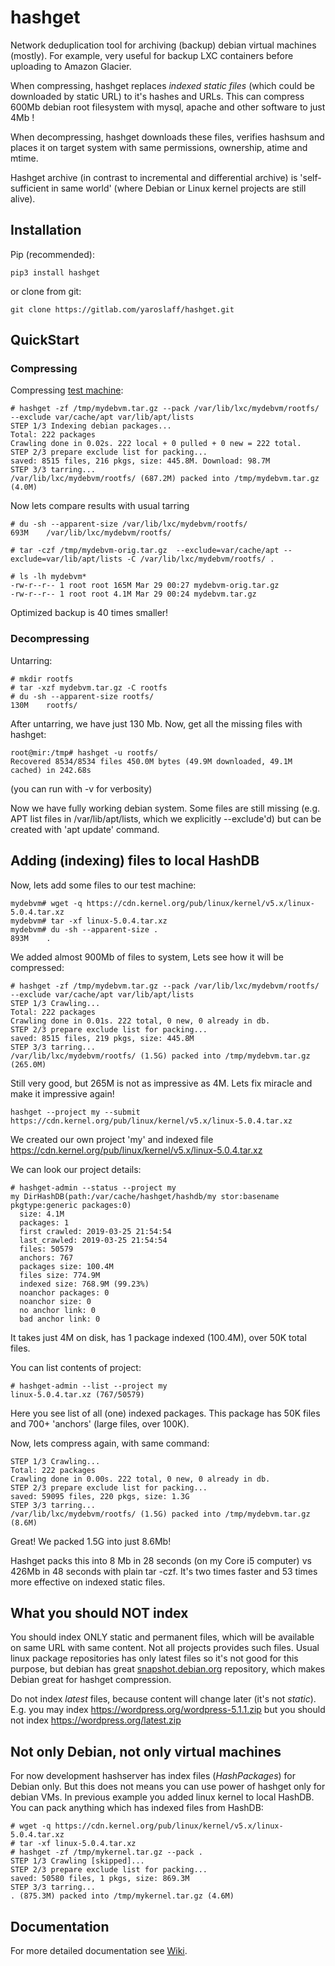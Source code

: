 # hashget

Network deduplication tool for archiving (backup) debian virtual machines (mostly). For example, very useful for backup LXC containers 
before uploading to Amazon Glacier. 

When compressing, hashget replaces *indexed static files* (which could be downloaded by static URL) 
to it's hashes and URLs. This can compress 600Mb debian root filesystem with mysql, apache and other software to just 4Mb !

When decompressing, hashget downloads these files, verifies hashsum and places it on target system with same 
permissions, ownership, atime and mtime.

Hashget archive (in contrast to incremental and differential archive) is 'self-sufficient in same world' 
(where Debian or Linux kernel projects are still alive). 

## Installation

Pip (recommended):
~~~
pip3 install hashget
~~~

or clone from git:
~~~
git clone https://gitlab.com/yaroslaff/hashget.git
~~~


## QuickStart

### Compressing

Compressing [test machine](https://gitlab.com/yaroslaff/hashget/wikis/Test-machine): 

~~~
# hashget -zf /tmp/mydebvm.tar.gz --pack /var/lib/lxc/mydebvm/rootfs/ --exclude var/cache/apt var/lib/apt/lists
STEP 1/3 Indexing debian packages...
Total: 222 packages
Crawling done in 0.02s. 222 local + 0 pulled + 0 new = 222 total.
STEP 2/3 prepare exclude list for packing...
saved: 8515 files, 216 pkgs, size: 445.8M. Download: 98.7M
STEP 3/3 tarring...
/var/lib/lxc/mydebvm/rootfs/ (687.2M) packed into /tmp/mydebvm.tar.gz (4.0M)
~~~

Now lets compare results with usual tarring
~~~
# du -sh --apparent-size /var/lib/lxc/mydebvm/rootfs/
693M	/var/lib/lxc/mydebvm/rootfs/

# tar -czf /tmp/mydebvm-orig.tar.gz  --exclude=var/cache/apt --exclude=var/lib/apt/lists -C /var/lib/lxc/mydebvm/rootfs/ .

# ls -lh mydebvm*
-rw-r--r-- 1 root root 165M Mar 29 00:27 mydebvm-orig.tar.gz
-rw-r--r-- 1 root root 4.1M Mar 29 00:24 mydebvm.tar.gz
~~~
Optimized backup is 40 times smaller!

### Decompressing

Untarring:
~~~
# mkdir rootfs
# tar -xzf mydebvm.tar.gz -C rootfs
# du -sh --apparent-size rootfs/
130M	rootfs/
~~~

After untarring, we have just 130 Mb. Now, get all the missing files with hashget:
~~~
root@mir:/tmp# hashget -u rootfs/
Recovered 8534/8534 files 450.0M bytes (49.9M downloaded, 49.1M cached) in 242.68s
~~~
(you can run with -v for verbosity)

Now we have fully working debian system. Some files are still missing (e.g. APT list files in /var/lib/apt/lists, 
which we explicitly --exclude'd) but can be created with 'apt update' command.

## Adding (indexing) files to local HashDB
Now, lets add some files to our test machine:

~~~
mydebvm# wget -q https://cdn.kernel.org/pub/linux/kernel/v5.x/linux-5.0.4.tar.xz
mydebvm# tar -xf linux-5.0.4.tar.xz 
mydebvm# du -sh --apparent-size .
893M	.
~~~

We added almost 900Mb of files to system, Lets see how it will be compressed:
~~~
# hashget -zf /tmp/mydebvm.tar.gz --pack /var/lib/lxc/mydebvm/rootfs/ --exclude var/cache/apt var/lib/apt/lists 
STEP 1/3 Crawling...
Total: 222 packages
Crawling done in 0.01s. 222 total, 0 new, 0 already in db.
STEP 2/3 prepare exclude list for packing...
saved: 8515 files, 219 pkgs, size: 445.8M
STEP 3/3 tarring...
/var/lib/lxc/mydebvm/rootfs/ (1.5G) packed into /tmp/mydebvm.tar.gz (265.0M)
~~~

Still very good, but 265M is not as impressive as 4M. Lets fix miracle and make it impressive again!

~~~
hashget --project my --submit https://cdn.kernel.org/pub/linux/kernel/v5.x/linux-5.0.4.tar.xz
~~~  
We created our own project 'my' and indexed file https://cdn.kernel.org/pub/linux/kernel/v5.x/linux-5.0.4.tar.xz

We can look our project details:
~~~
# hashget-admin --status --project my
my DirHashDB(path:/var/cache/hashget/hashdb/my stor:basename pkgtype:generic packages:0)
  size: 4.1M
  packages: 1
  first crawled: 2019-03-25 21:54:54
  last_crawled: 2019-03-25 21:54:54
  files: 50579
  anchors: 767
  packages size: 100.4M
  files size: 774.9M
  indexed size: 768.9M (99.23%)
  noanchor packages: 0
  noanchor size: 0
  no anchor link: 0
  bad anchor link: 0
~~~
It takes just 4M on disk, has 1 package indexed (100.4M), over 50K total files. 

You can list contents of project:
~~~
# hashget-admin --list --project my
linux-5.0.4.tar.xz (767/50579)
~~~
Here you see list of all (one) indexed packages. This package has 50K files and 700+ 'anchors' (large files, over 100K).

Now, lets compress again, with same command:
~~~
STEP 1/3 Crawling...
Total: 222 packages
Crawling done in 0.00s. 222 total, 0 new, 0 already in db.
STEP 2/3 prepare exclude list for packing...
saved: 59095 files, 220 pkgs, size: 1.3G
STEP 3/3 tarring...
/var/lib/lxc/mydebvm/rootfs/ (1.5G) packed into /tmp/mydebvm.tar.gz (8.6M)
~~~

Great! We packed 1.5G into just 8.6Mb! 

Hashget packs this into 8 Mb in 28 seconds (on my Core i5 computer) vs 426Mb in 48 seconds with plain tar -czf. 
It's two times faster and 53 times more effective on indexed static files.

## What you should NOT index
You should index ONLY static and permanent files, which will be available on same URL with same content.
Not all projects provides such files. Usual linux package repositories has only latest files so it's not good for this
purpose, but debian has great [snapshot.debian.org](https://snapshot.debian.org/) repository, which makes Debian great 
for hashget compression.

Do not index *latest* files, because content will change    later (it's not _static_). E.g. you may index 
https://wordpress.org/wordpress-5.1.1.zip but you should not index https://wordpress.org/latest.zip 

## Not only Debian, not only virtual machines
For now development hashserver has index files (*HashPackages*) for Debian only. But this does not means you can use 
power of hashget only for debian VMs. In previous example you added linux kernel to local HashDB. You can pack anything
which has indexed files from HashDB:
~~~
# wget -q https://cdn.kernel.org/pub/linux/kernel/v5.x/linux-5.0.4.tar.xz
# tar -xf linux-5.0.4.tar.xz
# hashget -zf /tmp/mykernel.tar.gz --pack .
STEP 1/3 Crawling [skipped]...
STEP 2/3 prepare exclude list for packing...
saved: 50580 files, 1 pkgs, size: 869.3M
STEP 3/3 tarring...
. (875.3M) packed into /tmp/mykernel.tar.gz (4.6M)
~~~


## Documentation
For more detailed documentation see [Wiki](https://gitlab.com/yaroslaff/hashget/wikis/home).



